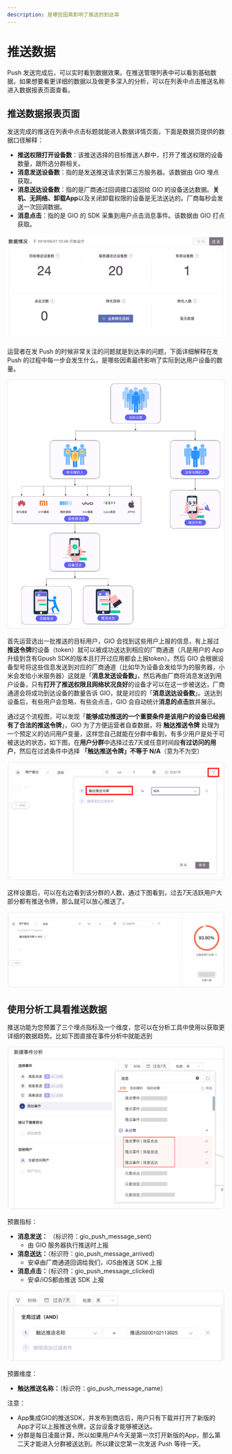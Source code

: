 ```yaml
---
description: 是哪些因素影响了推送的到达率
---
```


# 推送数据

Push 发送完成后，可以实时看到数据效果。在推送管理列表中可以看到基础数据，如果想要看更详细的数据以及做更多深入的分析，可以在列表中点击推送名称进入数据报表页面查看。

## 推送数据报表页面

发送完成的推送在列表中点击标题就能进入数据详情页面，下面是数据页提供的数据口径解释：

* **推送权限打开设备数**：该推送选择的目标推送人群中，打开了推送权限的设备数量，跟所选分群相关。
* **消息发送设备数**：指的是发送推送请求到第三方服务器。该数据由 GIO 埋点获取。
* **消息送达设备数**：指的是厂商通过回调接口返回给 GIO 的设备送达数据。**关机、无网络、卸载App**以及关闭卸载权限的设备是无法送达的。厂商每秒会发送一次回调数据。
* **消息点击**：指的是 GIO 的 SDK 采集到用户点击消息事件。该数据由 GIO 打点获取。

![](../../.gitbook/assets/image%20%2813%29.png)

运营者在发 Push 的时候非常关注的问题就是到达率的问题，下面详细解释在发 Push 的过程中每一步会发生什么，是哪些因素最终影响了实际到达用户设备的数量。

![](../../.gitbook/assets/liu-cheng-tu-xin.png)

首先运营选出一批推送的目标用户，GIO 会找到这些用户上报的信息，有上报过**推送令牌**的设备（token）就可以被成功送达到相应的厂商通道（凡是用户的 App 升级到含有Gpush SDK的版本且打开过应用都会上报token）。然后 GIO 会根据设备型号将这些信息发送到对应的厂商通道（比如华为设备会发给华为的服务器，小米会发给小米服务器）这就是「**消息发送设备数」**，然后再由厂商将消息发送到用户设备，只有**打开了推送权限且网络状况良好**的设备才可以在这一步被送达，厂商通道会将成功到达设备的数量告诉 GIO，就是对应的「**消息送达设备数**」。送达到设备后，有些用户会忽略，有些会点击，GIO 会自动统计**消息的点击**数并展示。

通过这个流程图，可以发现「**能够成功推送的一个重要条件是该用户的设备已经拥有了合法的推送令牌**」，GIO 为了方便运营者自查数据，将 **触达推送令牌** 处理为一个预定义的访问用户变量，这样您自己就能在分群中看到，有多少用户是处于可被送达的状态，如下图，在**用户分群**中选择过去7天或任意时间段**有过访问的用户**，然后在过滤条件中选择 **「触达推送令牌」不等于  N/A**（意为不为空）

![](../../.gitbook/assets/p3.png)

这样设置后，可以在右边看到该分群的人数，通过下图看到，过去7天活跃用户大部分都有推送令牌，那么就可以放心推送了。

![](../../.gitbook/assets/p4.png)

## 使用分析工具看推送数据

推送功能为您预置了三个埋点指标及一个维度，您可以在分析工具中使用以获取更详细的数据趋势。比如下图直接在事件分析中就能选到

![](../../.gitbook/assets/p1.png)

预置指标：

* **消息发送：** （标识符：gio\_push\_message\_sent\)     
  * 由 GIO 服务器执行推送时上报
* **消息送达：**（标识符：gio\_push\_message\_arrived\)  
  * 安卓由厂商通道回调给我们，iOS由推送 SDK 上报
* **消息点击：**（标识符：gio\_push\_message\_clicked\)  
  * 安卓/iOS都由推送 SDK 上报

![](../../.gitbook/assets/p2.png)

预置维度：

* **触达推送名称：**（标识符：gio\_push\_message\_name）

注意：

* App集成GIO的推送SDK，并发布到商店后，用户只有下载并打开了新版的App才可以上报推送令牌，这台设备才能够被送达。
* 分群是每日凌晨计算，所以如果用户A今天是第一次打开新版的App，那么第二天才能进入分群被送达到。所以建议您第一次发送 Push 等待一天。

